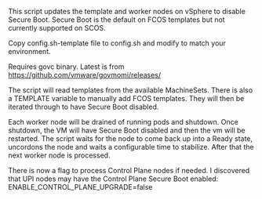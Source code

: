 This script updates the template and worker nodes on vSphere to disable Secure Boot.  Secure Boot is the default on FCOS templates but not currently supported on SCOS.

Copy config.sh-template file to config.sh and modify to match your environment.

Requires govc binary.  Latest is from https://github.com/vmware/govmomi/releases/

The script will read templates from the available MachineSets.  There is also a TEMPLATE variable to manually add FCOS templates.  They will then be iterated through to have Secure Boot disabled.

Each worker node will be drained of running pods and shutdown.  Once shutdown, the VM will have Secure Boot disabled and then the vm will be restarted.
The script waits for the node to come back up into a Ready state, uncordons the node and waits a configurable time to stabilize.  After that the next worker node is processed.

There is now a flag to process Control Plane nodes if needed.  I discovered that UPI nodes may have the Control Plane Secure Boot enabled:  
  ENABLE_CONTROL_PLANE_UPGRADE=false
